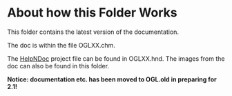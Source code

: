 # About how this Folder Works

This folder contains the latest version of the documentation.

The doc is within the file OGLXX.chm.

The [HelpNDoc](http://www.helpndoc.com/) project file can be found in OGLXX.hnd. The images from the doc can also be found in this folder.

**Notice: documentation etc. has been moved to OGL.old in preparing for 2.1!**
